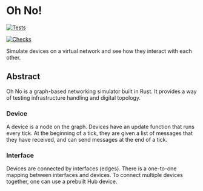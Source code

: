 # Oh No!

[![Tests](https://github.com/Vandesm14/oh-no/actions/workflows/tests.yml/badge.svg)](https://github.com/Vandesm14/oh-no/actions/workflows/tests.yml)

[![Checks](https://github.com/Vandesm14/oh-no/actions/workflows/check.yml/badge.svg)](https://github.com/Vandesm14/oh-no/actions/workflows/check.yml)

Simulate devices on a virtual network and see how they interact with each other.

## Abstract

Oh No is a graph-based networking simulator built in Rust. It provides a way of testing infrastructure handling and digital topology.

### Device

A device is a node on the graph. Devices have an update function that runs every tick. At the beginning of a tick, they are given a list of messages that they have received, and can send messages at the end of a tick.

### Interface

Devices are connected by interfaces (edges). There is a one-to-one mapping between interfaces and devices. To connect multiple devices together, one can use a prebuilt Hub device.
